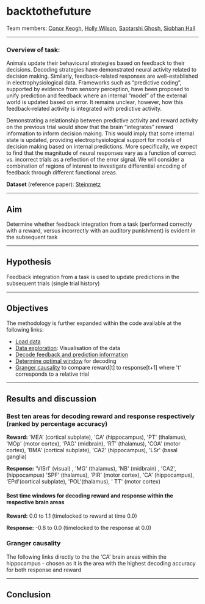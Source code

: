 # backtothefuture

Team members: 
[Conor Keogh](https://github.com/conorkeogh),
[Holly Wilson](https://github.com/hWils),
[Saptarshi Ghosh](https://github.com/amisapta15),
[Siobhan Hall](https://github.com/SMHall94)

---
### Overview of task:
Animals update their behavioural strategies based on feedback to their decisions. Decoding strategies have demonstrated neural activity related to decision making. Similarly, feedback-related responses are well-established in electrophysiological data. Frameworks such as “predictive coding”, supported by evidence from sensory perception, have been proposed to unify prediction and feedback where an internal “model” of the external world is updated based on error. It remains unclear, however, how this feedback-related activity is integrated with predictive activity.

Demonstrating a relationship between predictive activity and reward activity on the previous trial would show that the brain “integrates” reward information to inform decision making. This would imply that some internal state is updated, providing electrophysiological support for models of decision making based on internal predictions. More specifically, we expect to find that the magnitude of neural responses vary as a function of correct vs. incorrect trials as a reflection of the error signal. We will consider a combination of regions of interest  to investigate differential encoding of feedback through different functional areas.

**Dataset** (reference paper): [Steinmetz](https://www.ncbi.nlm.nih.gov/pmc/articles/PMC6913580/) 

---
## Aim 
Determine whether feedback integration from a task (performed correctly with a reward, versus incorrectly with an auditory punishment) is evident in the subsequent task

----
## Hypothesis
Feedback integration from a task is used to update predictions in the subsequent trials (single trial history)

---
## Objectives
The methodology is further expanded within the code available at the following links:
- [Load data](https://github.com/SMHall94/backtothefuture/blob/master/load_data.py) 
- [Data exploration](https://github.com/SMHall94/backtothefuture/blob/master/visual_cortex_visualisation.py): Visualisation of the data
- [Decode feedback and prediction information](https://github.com/SMHall94/backtothefuture/blob/master/logistic_regression.py)
- [Determine optimal window](https://github.com/SMHall94/backtothefuture/blob/master/optimal_window.py) for decoding
- [Granger causality](https://github.com/SMHall94/backtothefuture/blob/master/pairwise_granger_causality.py) to compare reward[t] to response[t+1] where 't' corresponds to a relative trial 

---
## Results and discussion
### Best ten areas for decoding reward and response respectively (ranked by percentage accuracy)
**Reward:** 'MEA' (cortical subplate), 'CA' (hippocampus), 'PT' (thalamus), 'MOp' (motor cortex), 'PAG' (midbrain), 'RT' (thalamus), 'COA' (motor cortex), 'BMA' (cortical subplate), 'CA2' (hippocampus), 'LSr' (basal ganglia)

**Response:** 'VISrl' (visual) , 'MG' (thalamus), 'NB' (midbrain) , 'CA2', (hippocampus) 'SPF' (thalamus), 'PIR' (motor cortex), 'CA' (hippocampus), 'EPd'(cortical subplate), 'POL'(thalamus), ' TT' (motor cortex)


#### Best time windows for decoding reward and response within the respective brain areas
**Reward:** 0.0 to 1.1 (timelocked to reward at time 0.0)

**Response:** -0.8 to 0.0 (timelocked to the response at 0.0)

### Granger causality
The following links directly to the the 'CA' brain areas within the hippocampus - chosen as it is the area with the highest decoding accuracy for both response and reward

---
## Conclusion
